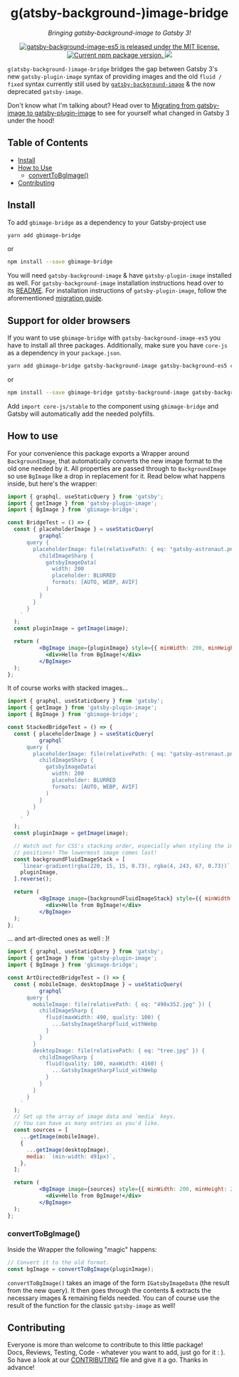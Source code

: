 <h1 align="center">
  g(atsby-background-)image-bridge
</h1>
<p align="center">
  <i>Bringing gatsby-background-image to Gatsby 3!</i>
</p>
<p align="center">
  <a href="https://github.com/timhagn/gatsby-background-image/blob/main/LICENSE">
    <img src="https://img.shields.io/badge/license-MIT-blue.svg" alt="gatsby-background-image-es5 is released under the MIT license." />
  </a>
  <a href="https://www.npmjs.org/package/gbimage-bridge">
    <img src="https://img.shields.io/npm/v/gbimage-bridge.svg" alt="Current npm package version." />
  </a>
  <a href="https://codecov.io/gh/timhagn/gatsby-background-image">
    <img src="https://codecov.io/gh/timhagn/gatsby-background-image/branch/main/graph/badge.svg" />
  </a>
</p>

`g(atsby-background-)image-bridge` bridges the gap between Gatsby 3's new
`gatsby-plugin-image` syntax of providing images and the old
`fluid / fixed` syntax currently still used by
[`gatsby-background-image`](https://github.com/timhagn/gatsby-background-image)
& the now deprecated `gatsby-image`.

Don't know what I'm talking about? Head over to
[Migrating from gatsby-image to gatsby-plugin-image](https://www.gatsbyjs.com/docs/reference/release-notes/image-migration-guide/)
to see for yourself what changed in Gatsby 3 under the hood!

## Table of Contents

- [Install](#install)
- [How to Use](#how-to-use)
  - [convertToBgImage()](#converttobgimage)
- [Contributing](#contributing)

## Install

To add `gbimage-bridge` as a dependency to your Gatsby-project use

```bash
yarn add gbimage-bridge
```

or

```bash
npm install --save gbimage-bridge
```

You will need `gatsby-background-image` & have `gatsby-plugin-image` installed
as well. For `gatsby-background-image` installation instructions head over to
its [README](https://github.com/timhagn/gatsby-background-image/tree/main/packages/gatsby-background-image).
For installation instructions of `gatsby-plugin-image`, follow the
aforementioned [migration guide](https://www.gatsbyjs.com/docs/reference/release-notes/image-migration-guide/).


## Support for older browsers

If you want to use `gbimage-bridge` with `gatsby-background-image-es5` you have to install all three packages.
Additionally, make sure you have `core-js` as a dependency in your `package.json`.

```bash
yarn add gbimage-bridge gatsby-background-image gatsby-background-es5 core-js`
```

or 

```bash
npm install --save gbimage-bridge gatsby-background-image gatsby-background-es5 core-js`
```

Add `import core-js/stable` to the component using `gbimage-bridge` and Gatsby will automatically add
the needed polyfills.


## How to use

For your convenience this package exports a Wrapper around `BackgroundImage`,
that automatically converts the new image format to the old one needed by it.
All properties are passed through to `BackgroundImage` so use `BgImage` like a
drop in replacement for it.
Read below what happens inside, but here's the wrapper:

```jsx
import { graphql, useStaticQuery } from 'gatsby';
import { getImage } from 'gatsby-plugin-image';
import { BgImage } from 'gbimage-bridge';

const BridgeTest = () => {
  const { placeholderImage } = useStaticQuery(
          graphql`
      query {
        placeholderImage: file(relativePath: { eq: "gatsby-astronaut.png" }) {
          childImageSharp {
            gatsbyImageData(
              width: 200
              placeholder: BLURRED
              formats: [AUTO, WEBP, AVIF]
            )
          }
        }
      }
    `
  );
  const pluginImage = getImage(image);

  return (
          <BgImage image={pluginImage} style={{ minWidth: 200, minHeight: 200 }}>
            <div>Hello from BgImage!</div>
          </BgImage>
  );
};
```

It of course works with stacked images...

```jsx
import { graphql, useStaticQuery } from 'gatsby';
import { getImage } from 'gatsby-plugin-image';
import { BgImage } from 'gbimage-bridge';

const StackedBridgeTest = () => {
  const { placeholderImage } = useStaticQuery(
          graphql`
      query {
        placeholderImage: file(relativePath: { eq: "gatsby-astronaut.png" }) {
          childImageSharp {
            gatsbyImageData(
              width: 200
              placeholder: BLURRED
              formats: [AUTO, WEBP, AVIF]
            )
          }
        }
      }
    `
  );
  const pluginImage = getImage(image);

  // Watch out for CSS's stacking order, especially when styling the individual
  // positions! The lowermost image comes last!
  const backgroundFluidImageStack = [
    `linear-gradient(rgba(220, 15, 15, 0.73), rgba(4, 243, 67, 0.73))`,
    pluginImage,
  ].reverse();

  return (
          <BgImage image={backgroundFluidImageStack} style={{ minWidth: 200, minHeight: 200 }}>
            <div>Hello from BgImage!</div>
          </BgImage>
  );
};
```

... and art-directed ones as well : )!

```jsx
import { graphql, useStaticQuery } from 'gatsby';
import { getImage } from 'gatsby-plugin-image';
import { BgImage } from 'gbimage-bridge';

const ArtDirectedBridgeTest = () => {
  const { mobileImage, desktopImage } = useStaticQuery(
          graphql`
      query {
        mobileImage: file(relativePath: { eq: "490x352.jpg" }) {
          childImageSharp {
            fluid(maxWidth: 490, quality: 100) {
              ...GatsbyImageSharpFluid_withWebp
            }
          }
        }
        desktopImage: file(relativePath: { eq: "tree.jpg" }) {
          childImageSharp {
            fluid(quality: 100, maxWidth: 4160) {
              ...GatsbyImageSharpFluid_withWebp
            }
          }
        }
      }
    `
  );
  // Set up the array of image data and `media` keys.
  // You can have as many entries as you'd like.
  const sources = [
    ...getImage(mobileImage),
    {
      ...getImage(desktopImage),
      media: `(min-width: 491px)`,
    },
  ];

  return (
          <BgImage image={sources} style={{ minWidth: 200, minHeight: 200 }}>
            <div>Hello from BgImage!</div>
          </BgImage>
  );
};
```

### convertToBgImage()

Inside the Wrapper the following "magic" happens:

```jsx
// Convert it to the old format.
const bgImage = convertToBgImage(pluginImage);
```

`convertToBgImage()` takes an image of the form `IGatsbyImageData` (the result
from the new query). It then goes through the contents & extracts the necessary
images & remaining fields needed. You can of course use the result of the
function for the classic `gatsby-image` as well!


## Contributing

Everyone is more than welcome to contribute to this little package!  
Docs, Reviews, Testing, Code - whatever you want to add, just go for it : ).
So have a look at our [CONTRIBUTING](https://github.com/timhagn/gatsby-background-image/blob/main/CONTRIBUTING.md) file and give it a go.
Thanks in advance!
